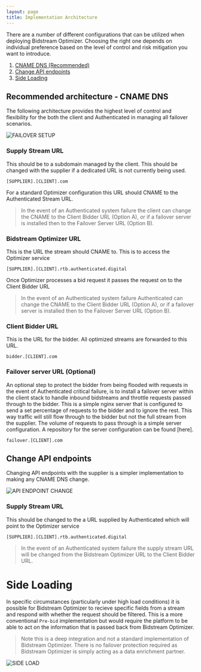 ```yaml
---
layout: page
title: Implementation Architecture
---
```


There are a number of different configurations that can be utilized when deploying Bidstream Optimizer. Choosing the right one depends on individual preference based on the level of control and risk mitigation you want to introduce.

1. [CNAME DNS (Recommended)](#cname-dns-recommended-architecture-)
1. [Change API endpoints](#change-api-endpoints)
1. [Side Loading](#side-loading)

<a name="cname-dns-recommended-architecture-"></a>
## Recommended architecture - CNAME DNS

The following architecture provides the highest level of control and flexibility for the both the client and Authenticated in managing all failover scenarios.

![FAILOVER SETUP](https://docs.google.com/drawings/d/1uO5VKL-3CHp3TD25OElKXlbRmnVqkshkwVe7tP5u53c/pub?w=934&h=526)

### Supply Stream URL
This should be to a subdomain managed by the client. This should be changed with the supplier if a dedicated URL is not currently being used.
```
[SUPPLIER].[CLIENT].com
```

For a standard Optimizer configuration this URL should CNAME to the Authenticated Stream URL.

> In the event of an Authenticated system failure the client can change the CNAME to the Client Bidder URL (Option A), or if a failover server is installed then to the Failover Server URL (Option B).

### Bidstream Optimizer URL
This is the URL the stream should CNAME to. This is to access the Optimizer service
```
[SUPPLIER].[CLIENT].rtb.authenticated.digital
```

Once Optimizer processes a bid request it passes the request on to the Client Bidder URL

> In the event of an Authenticated system failure Authenticated can change the CNAME to the Client Bidder URL (Option A), or if a failover server is installed then to the Failover Server URL (Option B).

### Client Bidder URL
This is the URL for the bidder. All optimized streams are forwarded to this URL.
```
bidder.[CLIENT].com
```

### Failover server URL (Optional)
An optional step to protect the bidder from being flooded with requests in the event of Authenticated critical failure, is to install a failover server within the client stack to handle inbound bidstreams and throttle requests passed through to the bidder. This is a simple nginx server that is configured to send a set percentage of requests to the bidder and to ignore the rest. This way traffic will still flow through to the bidder but not the full stream from the supplier. The volume of requests to pass through is a simple server configuration. A repository for the server configuration can be found [here].
```
failover.[CLIENT].com
```
<a name="change-api-endpoints"></a>
## Change API endpoints

Changing API endpoints with the supplier is a simpler implementation to making any CNAME DNS change.

![API ENDPOINT CHANGE](https://docs.google.com/drawings/d/1-uZh8grkXfV3SFbZFIq-ScCM1xBXbrXeFDvRfI4eZ64/pub?w=934&h=526)

### Supply Stream URL
This should be changed to the a URL supplied by Authenticated which will point to the Optimizer service
```
[SUPPLIER].[CLIENT].rtb.authenticated.digital
```

> In the event of an Authenticated system failure the supply stream URL will be changed from the Bidstream Optimizer URL to the Client Bidder URL.

<a id="side-loading"></a>
# Side Loading

In specific circumstances (particularly under high load conditions) it is possible for Bidstream Optimizer to recieve specific fields from a stream and respond with whether the request should be filtered. This is a more conventional `Pre-bid` implementation but would require the platform to be able to act on the information that is passed back from Bidstream Optimizer.

> Note this is a deep integration and not a standard implementation of Bidstream Optimizer. There is no failover protection required as Bidstream Optimizer is simply acting as a data enrichment partner.

![SIDE LOAD](https://docs.google.com/drawings/d/1AaAgIoOovc-v1vTnrn4GuYraMjG1nEbcicggkpCcIs0/pub?w=934&h=526)
